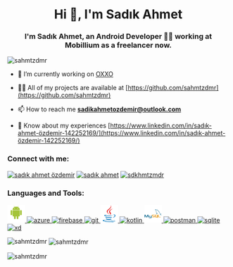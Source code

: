 <h1 align="center">Hi 👋, I'm Sadık Ahmet</h1>
<h3 align="center">I'm Sadık Ahmet, an Android Developer 👨‍💻 working at Mobillium as a freelancer now.</h3>

<p align="left"> <img src="https://komarev.com/ghpvc/?username=sahmtzdmr&label=Profile%20views&color=0e75b6&style=flat" alt="sahmtzdmr" /> </p>

- 🔭 I’m currently working on [OXXO](https://play.google.com/store/apps/details?id=com.sorsware.ecommerce&hl=tr&gl=US)

- 👨‍💻 All of my projects are available at [https://github.com/sahmtzdmr](https://github.com/sahmtzdmr)

- 📫 How to reach me **sadikahmetozdemir@outlook.com**

- 📄 Know about my experiences [https://www.linkedin.com/in/sadık-ahmet-özdemir-142252169/](https://www.linkedin.com/in/sadık-ahmet-özdemir-142252169/)

<h3 align="left">Connect with me:</h3>
<p align="left">
<a href="https://linkedin.com/in/sadık ahmet özdemir" target="blank"><img align="center" src="https://raw.githubusercontent.com/rahuldkjain/github-profile-readme-generator/master/src/images/icons/Social/linked-in-alt.svg" alt="sadık ahmet özdemir" height="30" width="40" /></a>
<a href="https://stackoverflow.com/users/sadık ahmet" target="blank"><img align="center" src="https://raw.githubusercontent.com/rahuldkjain/github-profile-readme-generator/master/src/images/icons/Social/stack-overflow.svg" alt="sadık ahmet" height="30" width="40" /></a>
<a href="https://instagram.com/sdkhmtzmdr" target="blank"><img align="center" src="https://raw.githubusercontent.com/rahuldkjain/github-profile-readme-generator/master/src/images/icons/Social/instagram.svg" alt="sdkhmtzmdr" height="30" width="40" /></a>
</p>

<h3 align="left">Languages and Tools:</h3>
<p align="left"> <a href="https://developer.android.com" target="_blank" rel="noreferrer"> <img src="https://raw.githubusercontent.com/devicons/devicon/master/icons/android/android-original-wordmark.svg" alt="android" width="40" height="40"/> </a> <a href="https://azure.microsoft.com/en-in/" target="_blank" rel="noreferrer"> <img src="https://www.vectorlogo.zone/logos/microsoft_azure/microsoft_azure-icon.svg" alt="azure" width="40" height="40"/> </a> <a href="https://firebase.google.com/" target="_blank" rel="noreferrer"> <img src="https://www.vectorlogo.zone/logos/firebase/firebase-icon.svg" alt="firebase" width="40" height="40"/> </a> <a href="https://git-scm.com/" target="_blank" rel="noreferrer"> <img src="https://www.vectorlogo.zone/logos/git-scm/git-scm-icon.svg" alt="git" width="40" height="40"/> </a> <a href="https://www.java.com" target="_blank" rel="noreferrer"> <img src="https://raw.githubusercontent.com/devicons/devicon/master/icons/java/java-original.svg" alt="java" width="40" height="40"/> </a> <a href="https://kotlinlang.org" target="_blank" rel="noreferrer"> <img src="https://www.vectorlogo.zone/logos/kotlinlang/kotlinlang-icon.svg" alt="kotlin" width="40" height="40"/> </a> <a href="https://www.mysql.com/" target="_blank" rel="noreferrer"> <img src="https://raw.githubusercontent.com/devicons/devicon/master/icons/mysql/mysql-original-wordmark.svg" alt="mysql" width="40" height="40"/> </a> <a href="https://postman.com" target="_blank" rel="noreferrer"> <img src="https://www.vectorlogo.zone/logos/getpostman/getpostman-icon.svg" alt="postman" width="40" height="40"/> </a> <a href="https://www.sqlite.org/" target="_blank" rel="noreferrer"> <img src="https://www.vectorlogo.zone/logos/sqlite/sqlite-icon.svg" alt="sqlite" width="40" height="40"/> </a> <a href="https://www.adobe.com/products/xd.html" target="_blank" rel="noreferrer"> <img src="https://cdn.worldvectorlogo.com/logos/adobe-xd.svg" alt="xd" width="40" height="40"/> </a> </p>

<p><img align="left" src="https://github-readme-stats.vercel.app/api/top-langs?username=sahmtzdmr&show_icons=true&locale=en&layout=compact" alt="sahmtzdmr" /></p>

<p>&nbsp;<img align="center" src="https://github-readme-stats.vercel.app/api?username=sahmtzdmr&show_icons=true&locale=en" alt="sahmtzdmr" /></p>

<p><img align="center" src="https://github-readme-streak-stats.herokuapp.com/?user=sahmtzdmr&" alt="sahmtzdmr" /></p>
